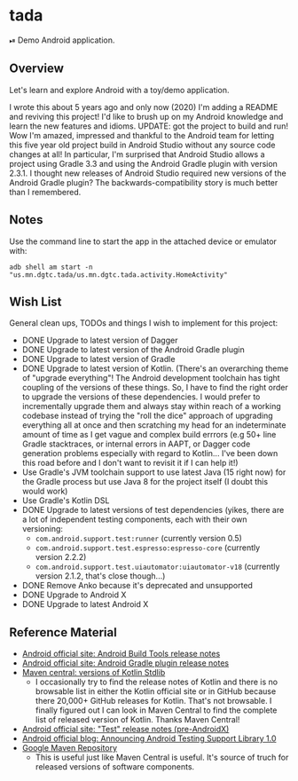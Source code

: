 # tada

⏯ Demo Android application.

## Overview

Let's learn and explore Android with a toy/demo application.

I wrote this about 5 years ago and only now (2020) I'm adding a README and reviving this
project! I'd like to brush up on my Android knowledge and learn the new features and idioms. UPDATE:
got the project to build and run! Wow I'm amazed, impressed and thankful to the Android team for
letting this five year old project build in Android Studio without any source code changes at all!
In particular, I'm surprised that Android Studio allows a project using Gradle 3.3 and using the
Android Gradle plugin with version 2.3.1. I thought new releases of Android Studio required new
versions of the Android Gradle plugin? The backwards-compatibility story is much better than I
remembered.

## Notes

Use the command line to start the app in the attached device or emulator with:
```
adb shell am start -n "us.mn.dgtc.tada/us.mn.dgtc.tada.activity.HomeActivity"
```

## Wish List

General clean ups, TODOs and things I wish to implement for this project:

* DONE Upgrade to latest version of Dagger
* DONE Upgrade to latest version of the Android Gradle plugin
* DONE Upgrade to latest version of Gradle
* DONE Upgrade to latest version of Kotlin. (There's an overarching theme of "upgrade everything"! The
  Android development toolchain has tight coupling of the versions of these things. So, I have to
  find the right order to upgrade the versions of these dependencies. I would prefer to
  incrementally upgrade them and always stay within reach of a working codebase instead of trying
  the "roll the dice" approach of upgrading everything all at once and then scratching my head for
  an indeterminate amount of time as I get vague and complex build errrors (e.g 50+ line Gradle
  stacktraces, or internal errors in AAPT, or Dagger code generation problems especially with regard
  to Kotlin... I've been down this road before and I don't want to revisit it if I can help it!)
* Use Gradle's JVM toolchain support to use latest Java (15 right now) for the Gradle process but
  use Java 8 for the project itself (I doubt this would work)
* Use Gradle's Kotlin DSL
* DONE Upgrade to latest versions of test dependencies (yikes, there are a lot of independent testing
  components, each with their own versioning:
    * `com.android.support.test:runner` (currently version 0.5)
    * `com.android.support.test.espresso:espresso-core` (currently version 2.2.2)
    * `com.android.support.test.uiautomator:uiautomator-v18` (currently version 2.1.2, that's close though...)
* DONE Remove Anko because it's deprecated and unsupported
* DONE Upgrade to Android X
* DONE Upgrade to latest Android X


## Reference Material

* [Android official site: Android Build Tools release notes](https://developer.android.com/studio/releases/build-tools)
* [Android official site: Android Gradle plugin release notes](https://developer.android.com/studio/releases/gradle-plugin)
* [Maven central: versions of Kotlin Stdlib](https://mvnrepository.com/artifact/org.jetbrains.kotlin/kotlin-stdlib)
  * I occasionally try to find the release notes of Kotlin and there is no browsable list in either the Kotlin official
    site or in GitHub because there 20,000+ GitHub releases for Kotlin. That's not browsable. I finally figured out I
    can look in Maven Central to find the complete list of released version of Kotlin. Thanks Maven Central!
* [Android official site: "Test" release notes (pre-AndroidX)](https://developer.android.com/jetpack/androidx/releases/archive/test)
* [Android official blog: Announcing Android Testing Support Library 1.0](https://android-developers.googleblog.com/2017/07/android-testing-support-library-10-is.html)
* [Google Maven Repository](https://maven.google.com/web/index.html?q=com.android.support.test#com.android.support.test.espresso:espresso-core)
  * This is useful just like Maven Central is useful. It's source of truch for released versions of software
    components.
